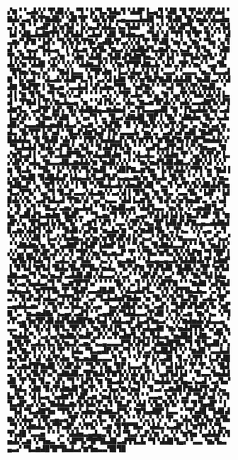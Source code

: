 ▞▆▝▝▃▟▞▞▝▛▟▊▞▄▝▜▝▐▞▜▃▜▟▄▜▝▟▟▛▐▃▄▜▝▟▉▝█▝▛▟▞▟▛▟▟▝▇▟▞▃▄▜▞▛▇▟█▞▝▟▊▜▛▝▟▞▙▜▛▃▄▃▃▃▙▟█▝▜▝▉▟▉▝█▞▅▟▞▟▄▟▅▃▚▝▊▝▝▃▟▛▐▞▅▜▟▝▐▞▄▃▛▟▟▃▚▃▜▟▟▝▝▟▝▞▝▟▞▟▛▜▄▝▚▞▞▃▜▟▐▟▝▟█▃▙▟▇▜▜▝▟▜▟▟▝▃▙▟▝▟▉▝▉▟▅▃▄▝▜▟▝▟▝▜▜▝▊▜▛▝▊▞▝▝▟▃▆▞▚▛▇▝▐▟▚▝▜▞▙▜▞▛▇▞▃▟█▞▛▃▞▞▟▝▛▝▛▟█▝▅▞▄▝▆▞▝▜▅▝▄▜▟▝▃▝▄▃▞▜▟▃▄▝▐▝▟▃▅▝▆▜▙▝▆▃▞▞▟▟█▟▜▃▆▟▚▃▚▃▛▝▊▜▄▝▝▟▇▜▚▞▙▟▟▃▝▝▃▞▆▝▝▟▆▝▟▟▊▃▜▟▊▟▜▟▇▜▅▃▚▛▐▟▝▝▛▜▟▞▆▜▞▝▟▟▞▞▆▝▟▟▉▝▟▞▝▞▞▝▟▟▆▃▛▞▝▞▆▞▛▜▛▟▇▃▙▝▟▞▃▜▛▞▅▞▝▃▄▜▙▝█▜▅▞▅▃▚▞▝▝▇▟▐▃▃▝▞▜▛▟▆▝▐▃▞▟▄▞▟▝▟▝▃▃▞▝▃▃▃▝▅▃▜▃▃▟▇▝▐▞▄▟▝▝▟▃▟▞▟▟▛▜▃▜▝▃▞▟▐▟▇▝▛▞▅▜▙▛▇▟▊▟▟▟▉▝▆▟▊▃▞▞▟▟▇▝█▟▜▛▐▝▇▃▅▝▃▃▙▟▝▟▚▟▅▞▜▜▃▝▅▛▇▞▝▝▚▟▝▜▞▞▛▞▆▟▊▃▝▟▐▝▆▝▊▜▄▝▜▝▆▞▞▃▛▝▝▝▝▃▚▝▞▜▛▃▙▞▜▞▄▝▇▝▄▞▛▞▜▟▞▟▞▟▐▃▟▝▝▛▇▟▐▝▛▞▆▃▙▃▄▝▅▝▝▟▐▜▞▃▝▟▄▝▆▃▅▜▛▟▞▞▚▟▞▃▃▟▇▜▞▟▜▟▆▜▃▝▃▟▜▛▐▟▚▝▉▞▟▟█▟▄▃▆▟▅▟▝▃▜▜▃▃▄▟▉▝▇▝▐▜▄▟▟▞▙▞▃▟▐▃▛▟▚▝▄▜▅▞▛▟▇▝▚▝▄▞▜▝▃▝▉▃▞▟▇▟█▝█▛▐▝▇▞▝▟▇▟▅▝█▃▚▃▙▟▉▞▚▃▃▟█▃▅▟▊▟▃▞▚▃▆▝▃▜▟▜▙▝▉▝▞▜▙▜▞▞▅▜▚▜▄▝▃▝▆▞▃▞▅▟▃▝█▞▛▛▐▞▚▟▝▝█▃▛▟▆▜▄▛▐▜▞▃▃▃▙▝▅▞▃▝▃▟▚▟▚▟▉▝▇▟▛▜▞▝█▟▟▟▄▝█▝█▟█▝▟▞▛▝▐▜▛▞▙▟▟▃▛▞▜▞▆▜▜▝▆▜▙▛▇▞▛▟▛▜▅▟▟▞▞▝▜▃▙▟▟▝▉▟▞▃▛▜▞▃▜▟▝▝▊▟▟▜▜▞▙▝▝▝▄▟▜▃▟▜▚▟▝▞▚▜▅▃▄▝▇▞▆▜▃▟▐▝▃▞▛▃▙▟▛▜▙▞▛▟▄▟▉▟▆▝▜▝▟▃▟▃▝▞▟▟▆▝▛▝▄▞▙▜▚▛▐▃▞▟▛▞▚▟▄▝▇▃▃▟█▃▆▟▟▞▆▝▆▟▊▞▞▞▝▝▆▞▅▟▜▟▉▟▇▃▞▟▛▞▟▝▞▞▆▝▉▃▙▝▝▜▙▝▐▞▝▞▛▞▜▞▆▟▊▝▝▟▉▛▇▃▆▜▅▝▐▞▛▟▟▞▞▜▜▝▅▝▇▟▐▞▄▞▆▟█▝▉▟█▟▄▛▐▟▄▃▙▜▃▟▜▟▚▃▄▃▆▞▅▝▉▃▙▝█▞▙▝▝▃▚▝▚▞▅▃▜▟█▃▛▝▄▝▇▜▝▞▟▝▐▝█▝▚▜▙▟▃▟▞▟▅▟▛▟█▝▚▃▜▝▅▜▚▜▞▟▉▟▟▜▅▜▃▞▛▜▞▝▄▞▜▝▉▃▛▃▃▞▟▃▆▞▞▃▞▟▐▝▉▜▄▝▆▝▉▃▝▃▃▜▙▝▐▟▛▝▐▟▉▟▞▞▙▝▃▟▜▟▃▟▝▛▇▞▟▝▄▞▚▃▃▝▟▟▐▃▆▜▞▝▊▟▚▞▅▜▅▟▛▃▝▃▚▟▚▝▊▝▄▜▝▝▇▃▞▃▅▞▄▃▙▟▝▝▊▞▆▟▉▃▅▝▟▟▜▃▃▝▅▞▙▝▞▃▅▟▉▜▃▞▙▞▚▟▊▟▜▃▆▟▆▝█▟▛▃▝▝▜▃▅▞▜▝▛▞▝▃▄▞▛▟▐▟▐▟▐▞▆▃▛▟▛▝▉▝▆▟▛▞▄▝█▜▄▟▐▞▙▞▜▞▝▃▆▜▝▟▜▝▃▃▚▜▛▞▅▃▜▛▐▟▉▟▚▛▇▃▄▃▟▟▇▟▊▃▆▞▟▟▜▝▟▞▝▝▉▟▊▞▄▛▇▝▅▃▙▞▆▝▚▞▆▟▊▜▙▝▃▜▚▃▝▞▞▃▄▝▃▜▝▞▝▞▞▟█▝▐▃▞▞▙▟▅▃▚▞▅▞▅▜▛▟▛▟▐▞▚▃▞▝▟▜▞▞▆▃▃▃▚▝▃▞▚▃▞▝▝▟▇▟▆▞▅▝▆▝▄▟▇▛▐▜▟▛▐▟▆▛▐▟▝▝▚▜▃▝▉▟▇▟▃▃▛▞▝▝▊▝▆▟▐▞▞▞▄▞▄▞▛▟▛▃▛▞▃▜▝▜▛▞▅▞▆▃▅▃▛▝▛▝▞▜▙▞▆▜▄▜▞▞▙▛▇▝▜▝█▛▐▝▆▜▙▜▜▟▞▜▝▃▟▃▚▞▜▟▞▝▚▃▚▝▄▃▆▟▝▝▟▃▄▃▄▃▙▜▟▟▉▟▞▛▐▟▆▛▐▝▊▜▟▝▇▜▟▝█▟▄▜▙▞▛▜▙▞▅▟▄▝▜▞▚▛▇▝▛▟▜▟▉▝█▟█▞▄▜▛▝▆▜▟▟▇▃▅▞▜▝▅▞▅▃▛▃▟▟▊▟▊▞▟▃▃▞▞▃▞▝▝▟▛▟▚▞▃▞▝▜▞▝▇▞▜▟▐▟▄▜▞▃▄▜▄▟▃▞▜▝▚▃▆▜▛▜▚▞▝▝▝▝█▞▝▃▜▝▐▞▞▟▛▛▇▝▝▝▆▟▇▝▄▛▇▟▅▟▄▃▙▝▆▜▜▜▙▝▛▝█▟▛▃▃▟█▟▊▝▞▟▃▟▟▜▃▝▚▜▝▟▜▜▙▃▙▃▝▃▜▝▄▃▚▝▊▟▚▟▚▟▃▞▜▜▜▟▞▝▃▞▜▃▙▟▅▛▇▟▅▝▅▝█▞▚▜▞▜▃▛▇▝▃▟▃▜▛▃▄▟▟▃▅▞▝▞▜▞▛▃▜▟▃▜▞▃▄▝▚▃▞▟█▟▚▞▅▝▃▟▚▝▜▟▛▟▜▟▛▞▙▝▅▛▇▝▃▝▅▃▅▟▇▞▚▃▄▞▃▟▜▝▝▃▄▟▛▞▜▟▟▃▃▞▛▟█▝▞▜▞▃▅▝▆▞▚▃▝▞▜▞▛▃▄▜▅▜▛▟▊▟▟▜▟▟█▛▇▞▙▟▝▟▟▃▄▛▐▃▟▜▅▃▞▝▞▞▆▟▅▟▞▟▃▃▄▝▃▃▝▜▞▝▊▞▟▝▉▜▃▜▛▞▚▝▆▞▛▟▐▜▄▝▅▜▚▟▄▟▇▝▆▞▅▟▟▜▜▞▚▞▄▞▙▝▅▟▟▞▚▝▃▞▄▞▆▟▇▞▅▟▛▃▛▞▃▜▚▟▆▜▃▜▃▜▟▃▄▝▅▟█▟▝▟▇▃▝▜▚▝▇▝█▞▛▃▟▃▜▃▜▞▆▃▛▃▅▞▚▃▄▃▃▃▛▜▞▟▜▟▝▟▆▟█▜▙▞▜▝▊▜▄▟▊▞▚▟▜▝▇▃▜▝▞▝▟▝▛▝▐▟▄▝▜▃▄▟▛▞▚▞▜▝▐▞▃▞▙▟█▟▜▝▞▝▆▟▉▝▃▃▙▟▅▃▜▟▚▝▟▝▟▞▛▟▅▝▆▃▅▟█▃▃▃▜▝▅▝▝▞▝▛▐▞▃▟▊▝▊▃▚▜▜▝▐▃▛▟█▟▞▃▆▟▜▛▇▟█▝▞▟▛▟▞▝▜▞▚▜▄▝▉▛▐▃▃▞▙▝▐▝▚▟▐▟▞▝▛▝▛▃▚▝█▟▃▝▟▝▄▜▙▜▚▞▚▟▇▟▉▃▜▛▇▟▞▛▇▜▞▞▟▞▄▜▚▝▄▟▜▟▐▟▝▝▉▃▃▜▅▟▟▟▊▝▛▝▇▝▊▃▝▟▚▝▜▝▐▟▜▝▆▝▇▃▟▞▚▜▄▜▞▝▅▟▟▞▅▜▄▃▚▃▟▝▃▞▙▞▝▜▟▃▝▟▇▝▊▞▛▟▆▟▊▜▄▜▚▝▃▜▄▞▆▞▅▟▝▝▊▃▞▃▆▟▊▛▇▟▟▜▚▟▚▃▙▞▙▞▝▟▐▃▄▝▄▟▆▜▝▟▛▃▅▝▅▟▐▞▄▝▚▜▝▝▃▃▄▝▅▜▝▃▛▝▜▟▚▟▝▞▜▜▃▟▛▃▞▞▅▝▇▟▟▃▆▞▙▜▟▞▛▃▜▝▇▃▛▝▟▟▝▞▙▞▙▜▞▝▛▝▊▜▄▟▛▝▐▝▜▟▝▜▃▟▇▜▅▝▜▜▞▃▚▟▅▞▆▟▆▃▛▜▞▝▇▜▄▟█▛▐▃▃▝▝▜▚▟█▝▜▟▊▟▆▞▞▟▄▞▚▜▛▃▄▃▄▜▛▝▞▝▃▜▃▝▛▟▚▝▝▝▞▃▚▝▞▝▛▃▝▟▄▜▛▞▙▞▅▜▙▝▜▝▞▟▆▟▄▜▞▜▚▟▛▃▚▜▜▞▝▃▆▝▉▜▛▜▙▞▝▟▟▃▚▃▟▛▐▝▆▜▜▝▞▜▃▜▚▟█▝▃▃▅▝▝▝▃▝▟▟▅▃▄▟▄▃▜▝▟▝▜▃▞▃▛▞▆▝▃▝▞▝▆▜▅▝▄▟▟▟▚▜▅▟▞▃▆▝▞▜▅▃▝▃▝▟▛▜▞▜▛▜▙▟▉▃▟▜▜▃▙▝▜▝▟▟▊▜▄▞▝▃▃▝▆▞▙▃▄▃▞▝▜▃▆▟▉▜▛▜▙▟▃▞▆▜▅▃▃▜▉▜▉
